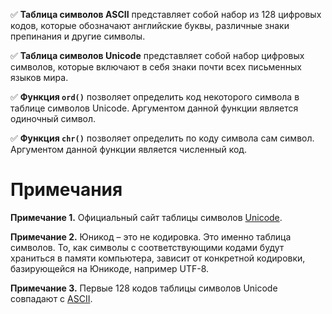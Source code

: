 ✅ **Таблица символов ASCII** представляет собой набор из 128 цифровых кодов, которые обозначают английские буквы, различные знаки препинания и другие символы.

✅ **Таблица символов Unicode** представляет собой набор цифровых символов, которые включают в себя знаки почти всех письменных языков мира.

✅ **Функция `ord()`** позволяет определить код некоторого символа в таблице символов Unicode. Аргументом данной функции является одиночный символ.

✅ **Функция `chr()`** позволяет определить по коду символа сам символ. Аргументом данной функции является численный код.



# Примечания

**Примечание 1.** Официальный сайт таблицы символов [Unicode](https://home.unicode.org/).

**Примечание 2.** Юникод – это не кодировка. Это именно таблица символов. То, как символы с соответствующими кодами будут храниться в памяти компьютера, зависит от конкретной кодировки, базирующейся на Юникоде,  например UTF-8.

**Примечание 3.** Первые 128 кодов таблицы символов Unicode совпадают с [ASCII](https://www.asciitable.com/).
